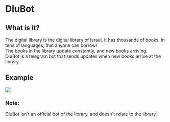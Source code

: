 # DluBot

## What is it?

The digital library is the digital library of Israel. it has thousands of books, in tens of languages, that anyone can borrow!  
The books in the library update constantly, and new books arriving.  
DluBot is a telegram bot that sends updates when new books arrive at the library.

## Example

<img src="C:\Users\Amitai Farber\Desktop\NewBooksExample.png">

### Note:

DluBot isn't an official bot of the library, and doesn't relate to the library.
